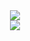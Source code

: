<div align="center"> <img  src="https://gitee.com/squancher/bigdata_notes/raw/master/pictures/大数据技术栈思维导图.png"/> </div>



<div align="center"> <img  src="https://gitee.com/squancher/bigdata_notes/raw/master/pictures/weixin-desc.png"/> </div>